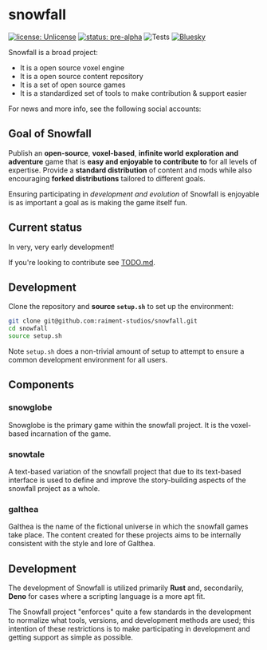 # snowfall

[![license: Unlicense](https://img.shields.io/badge/license-Unlicense-blue.svg)](http://unlicense.org/) [![status: pre-alpha](https://img.shields.io/badge/status-pre--alpha-purple.svg)](http://unlicense.org/) ![Tests](https://github.com/raiment-studios/snowfall/actions/workflows/ci.yml/badge.svg) [![Bluesky](https://img.shields.io/badge/Bluesky-0285FF?logo=bluesky&logoColor=fff&style=flat)](https://bsky.app/profile/ridleywinters.bsky.social)

Snowfall is a broad project:

-   It is a open source voxel engine
-   It is a open source content repository
-   It is a set of open source games
-   It is a standardized set of tools to make contribution & support easier

For news and more info, see the following social accounts:

## Goal of Snowfall

Publish an **open-source**, **voxel-based**, **infinite world** **exploration and adventure** game that is **easy and enjoyable to contribute to** for all levels of expertise. Provide a **standard distribution** of content and mods while also encouraging **forked distributions** tailored to different goals.

Ensuring participating in _development and evolution_ of Snowfall is enjoyable is as important a goal as is making the game itself fun.

## Current status

In very, very early development!

If you're looking to contribute see [TODO.md](TODO.md).

## Development

Clone the repository and **source `setup.sh`** to set up the environment:

```bash
git clone git@github.com:raiment-studios/snowfall.git
cd snowfall
source setup.sh
```

Note `setup.sh` does a non-trivial amount of setup to attempt to ensure a common development environment for all users.

## Components

### snowglobe

Snowglobe is the primary game within the snowfall project. It is the voxel-based incarnation of the game.

### snowtale

A text-based variation of the snowfall project that due to its text-based interface is used to define and improve the story-building aspects of the snowfall project as a whole.

### galthea

Galthea is the name of the fictional universe in which the snowfall games take place. The content created for these projects aims to be internally consistent with the style and lore of Galthea.

## Development

The development of Snowfall is utilized primarily **Rust** and, secondarily, **Deno** for cases where a scripting language is a more apt fit.

The Snowfall project "enforces" quite a few standards in the development to normalize what tools, versions, and development methods are used; this intention of these restrictions is to make participating in development and getting support as simple as possible.
